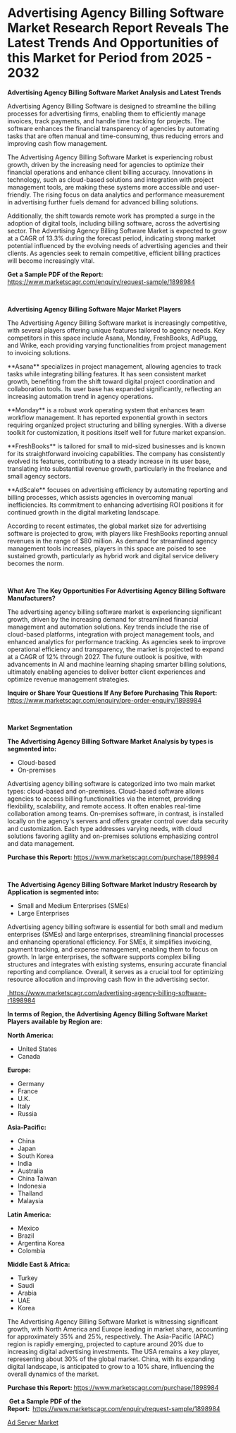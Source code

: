 <p><h1>Advertising Agency Billing Software Market Research Report Reveals The Latest Trends And Opportunities of this Market for Period from 2025 - 2032</h1></p><p><strong>Advertising Agency Billing Software Market Analysis and Latest Trends</strong></p>
<p><p>Advertising Agency Billing Software is designed to streamline the billing processes for advertising firms, enabling them to efficiently manage invoices, track payments, and handle time tracking for projects. The software enhances the financial transparency of agencies by automating tasks that are often manual and time-consuming, thus reducing errors and improving cash flow management.</p><p>The Advertising Agency Billing Software Market is experiencing robust growth, driven by the increasing need for agencies to optimize their financial operations and enhance client billing accuracy. Innovations in technology, such as cloud-based solutions and integration with project management tools, are making these systems more accessible and user-friendly. The rising focus on data analytics and performance measurement in advertising further fuels demand for advanced billing solutions.</p><p>Additionally, the shift towards remote work has prompted a surge in the adoption of digital tools, including billing software, across the advertising sector. The Advertising Agency Billing Software Market is expected to grow at a CAGR of 13.3% during the forecast period, indicating strong market potential influenced by the evolving needs of advertising agencies and their clients. As agencies seek to remain competitive, efficient billing practices will become increasingly vital.</p></p>
<p><strong>Get a Sample PDF of the Report:&nbsp;</strong> <a href="https://www.marketscagr.com/enquiry/request-sample/1898984?utm_campaign=2176&utm_medium=2&utm_source=Github&utm_content=ia&utm_term=09032025&utm_id=advertising-agency-billing-software">https://www.marketscagr.com/enquiry/request-sample/1898984</a></p>
<p>&nbsp;</p>
<p><strong>Advertising Agency Billing Software Major Market Players</strong></p>
<p><p>The Advertising Agency Billing Software market is increasingly competitive, with several players offering unique features tailored to agency needs. Key competitors in this space include Asana, Monday, FreshBooks, AdPlugg, and Wrike, each providing varying functionalities from project management to invoicing solutions.</p><p>**Asana** specializes in project management, allowing agencies to track tasks while integrating billing features. It has seen consistent market growth, benefiting from the shift toward digital project coordination and collaboration tools. Its user base has expanded significantly, reflecting an increasing automation trend in agency operations.</p><p>**Monday** is a robust work operating system that enhances team workflow management. It has reported exponential growth in sectors requiring organized project structuring and billing synergies. With a diverse toolkit for customization, it positions itself well for future market expansion.</p><p>**FreshBooks** is tailored for small to mid-sized businesses and is known for its straightforward invoicing capabilities. The company has consistently evolved its features, contributing to a steady increase in its user base, translating into substantial revenue growth, particularly in the freelance and small agency sectors.</p><p>**AdScale** focuses on advertising efficiency by automating reporting and billing processes, which assists agencies in overcoming manual inefficiencies. Its commitment to enhancing advertising ROI positions it for continued growth in the digital marketing landscape.</p><p>According to recent estimates, the global market size for advertising software is projected to grow, with players like FreshBooks reporting annual revenues in the range of $80 million. As demand for streamlined agency management tools increases, players in this space are poised to see sustained growth, particularly as hybrid work and digital service delivery becomes the norm.</p></p>
<p>&nbsp;</p>
<p><strong>What Are The Key Opportunities For Advertising Agency Billing Software Manufacturers?</strong></p>
<p><p>The advertising agency billing software market is experiencing significant growth, driven by the increasing demand for streamlined financial management and automation solutions. Key trends include the rise of cloud-based platforms, integration with project management tools, and enhanced analytics for performance tracking. As agencies seek to improve operational efficiency and transparency, the market is projected to expand at a CAGR of 12% through 2027. The future outlook is positive, with advancements in AI and machine learning shaping smarter billing solutions, ultimately enabling agencies to deliver better client experiences and optimize revenue management strategies.</p></p>
<p><strong>Inquire or Share Your Questions If Any Before Purchasing This Report:</strong> <a href="https://www.marketscagr.com/enquiry/pre-order-enquiry/1898984?utm_campaign=2176&utm_medium=2&utm_source=Github&utm_content=ia&utm_term=09032025&utm_id=advertising-agency-billing-software">https://www.marketscagr.com/enquiry/pre-order-enquiry/1898984</a></p>
<p>&nbsp;</p>
<p><strong>Market Segmentation</strong></p>
<p><strong>The Advertising Agency Billing Software Market Analysis by types is segmented into:</strong></p>
<p><ul><li>Cloud-based</li><li>On-premises</li></ul></p>
<p><p>Advertising agency billing software is categorized into two main market types: cloud-based and on-premises. Cloud-based software allows agencies to access billing functionalities via the internet, providing flexibility, scalability, and remote access. It often enables real-time collaboration among teams. On-premises software, in contrast, is installed locally on the agency's servers and offers greater control over data security and customization. Each type addresses varying needs, with cloud solutions favoring agility and on-premises solutions emphasizing control and data management.</p></p>
<p><strong>Purchase this Report:&nbsp;</strong><a href="https://www.marketscagr.com/purchase/1898984?utm_campaign=2176&utm_medium=2&utm_source=Github&utm_content=ia&utm_term=09032025&utm_id=advertising-agency-billing-software">https://www.marketscagr.com/purchase/1898984</a></p>
<p>&nbsp;</p>
<p><strong>The Advertising Agency Billing Software Market Industry Research by Application is segmented into:</strong></p>
<p><ul><li>Small and Medium Enterprises (SMEs)</li><li>Large Enterprises</li></ul></p>
<p><p>Advertising agency billing software is essential for both small and medium enterprises (SMEs) and large enterprises, streamlining financial processes and enhancing operational efficiency. For SMEs, it simplifies invoicing, payment tracking, and expense management, enabling them to focus on growth. In large enterprises, the software supports complex billing structures and integrates with existing systems, ensuring accurate financial reporting and compliance. Overall, it serves as a crucial tool for optimizing resource allocation and improving cash flow in the advertising sector.</p></p>
<p><a href="https://www.marketscagr.com/advertising-agency-billing-software-r1898984?utm_campaign=2176&utm_medium=2&utm_source=Github&utm_content=ia&utm_term=09032025&utm_id=advertising-agency-billing-software">&nbsp;https://www.marketscagr.com/advertising-agency-billing-software-r1898984</a></p>
<p><strong>In terms of Region, the Advertising Agency Billing Software Market Players available by Region are:</strong></p>
<p>
    <p> <strong> North America: </strong>
        <ul>
            <li>United States</li>
            <li>Canada</li>
        </ul>
        </p> 
    <p> <strong> Europe: </strong>
        <ul>
            <li>Germany</li>
            <li>France</li>
            <li>U.K.</li>
            <li>Italy</li>
            <li>Russia</li>
        </ul>
        </p> 
    <p> <strong> Asia-Pacific: </strong>
        <ul>
            <li>China</li>
            <li>Japan</li>
            <li>South Korea</li>
            <li>India</li>
            <li>Australia</li>
            <li>China Taiwan</li>
            <li>Indonesia</li>
            <li>Thailand</li>
            <li>Malaysia</li>
        </ul>
        </p> 
    <p> <strong> Latin America: </strong>
        <ul>
            <li>Mexico</li>
            <li>Brazil</li>
            <li>Argentina Korea</li>
            <li>Colombia</li>
        </ul>
        </p> 
    <p> <strong> Middle East & Africa: </strong>
        <ul>
            <li>Turkey</li>
            <li>Saudi</li>
            <li>Arabia</li>
            <li>UAE</li>
            <li>Korea</li>
        </ul>
    </p>
    </p>
<p><p>The Advertising Agency Billing Software Market is witnessing significant growth, with North America and Europe leading in market share, accounting for approximately 35% and 25%, respectively. The Asia-Pacific (APAC) region is rapidly emerging, projected to capture around 20% due to increasing digital advertising investments. The USA remains a key player, representing about 30% of the global market. China, with its expanding digital landscape, is anticipated to grow to a 10% share, influencing the overall dynamics of the market.</p></p>
<p><strong>Purchase this Report: </strong><a href="https://www.marketscagr.com/purchase/1898984?utm_campaign=2176&utm_medium=2&utm_source=Github&utm_content=ia&utm_term=09032025&utm_id=advertising-agency-billing-software">https://www.marketscagr.com/purchase/1898984</a></p>
<p>&nbsp;<strong>Get a Sample PDF of the Report:&nbsp;&nbsp;</strong><a href="https://www.marketscagr.com/enquiry/request-sample/1898984?utm_campaign=2176&utm_medium=2&utm_source=Github&utm_content=ia&utm_term=09032025&utm_id=advertising-agency-billing-software">https://www.marketscagr.com/enquiry/request-sample/1898984</a></p>
<p><strong></strong></p>
<p><p><a href="https://github.com/delindacallegari68/Market-Research-Report-List-1/blob/main/ad-server-market.md?utm_campaign=2176&utm_medium=2&utm_source=Github&utm_content=ia&utm_term=09032025&utm_id=advertising-agency-billing-software">Ad Server Market</a></p></p>